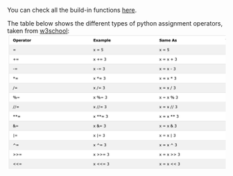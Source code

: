 You can check all the build-in functions [here](https://docs.python.org/2/library/functions.html#enumerate).

The table below shows the different types of python assignment operators, taken from [w3school](https://www.w3schools.com/python/python_operators.asp):
![](assignment_operators.png)
